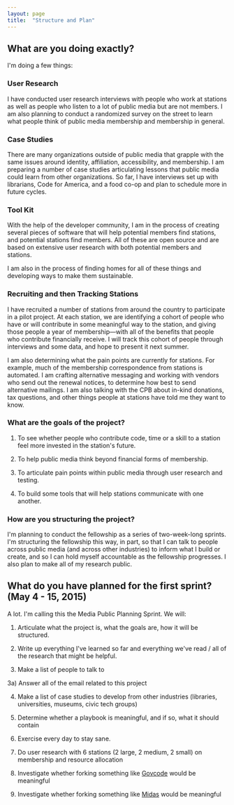 ```yaml
---
layout: page
title:  "Structure and Plan"
---
```


## What are you doing exactly?

I'm doing a few things:

### User Research

I have conducted user research interviews with people who work at stations as well as people who listen to a lot of public media but are not members. I am also planning to conduct a randomized survey on the street to learn what people think of public media membership and membership in general.

### Case Studies

There are many organizations outside of public media that grapple with the same issues around identity, affiliation, accessibility, and membership. I am preparing a number of case studies articulating lessons that public media could learn from other organizations. So far, I have interviews set up with librarians, Code for America, and a food co-op and plan to schedule more in future cycles.

### Tool Kit

With the help of the developer community, I am in the process of creating several pieces of software that will help potential members find stations, and potential stations find members. All of these are open source and are based on extensive user research with both potential members and stations.

I am also in the process of finding homes for all of these things and developing ways to make them sustainable.

### Recruiting and then Tracking Stations

I have recruited a number of stations from around the country to participate in a pilot project. At each station, we are identifying a cohort of people who have or will contribute in some meaningful way to the station, and giving those people a year of membership—with all of the benefits that people who contribute financially receive. I will track this cohort of people through interviews and some data, and hope to present it next summer.

I am also determining what the pain points are currently for stations. For example, much of the membership correspondence from stations is automated. I am crafting alternative messaging and working with vendors who send out the renewal notices, to determine how best to send alternative mailings. I am also talking with the CPB about in-kind donations, tax questions, and other things people at stations have told me they want to know.


### What are the goals of the project?

1. To see whether people who contribute code, time or a skill to a station feel more invested in the station's future.

2. To help public media think beyond financial forms of membership.

3. To articulate pain points within public media through user research and testing.

4. To build some tools that will help stations communicate with one another.

### How are you structuring the project?

I'm planning to conduct the fellowship as a series of two-week-long sprints. I'm structuring the fellowship this way, in part, so that I can talk to people across public media (and across other industries) to inform what I build or create, and so I can hold myself accountable as the fellowship progresses. I also plan to make all of my research public.


## What do you have planned for the first sprint? (May 4 - 15, 2015)

A lot. I'm calling this the Media Public Planning Sprint. We will:

1) Articulate what the project is, what the goals are, how it will be structured.

2) Write up everything I've learned so far and everything we've read / all of the research that might be helpful.

3) Make a list of people to talk to

3a) Answer all of the email related to this project

4) Make a list of case studies to develop from other industries (libraries, universities, museums, civic tech groups)

5) Determine whether a playbook is meaningful, and if so, what it should contain

6) Exercise every day to stay sane.

7) Do user research with 6 stations (2 large, 2 medium, 2 small) on membership and resource allocation

8) Investigate whether forking something like [Govcode](https://www.govcode.org/) would be meaningful

9) Investigate whether forking something like [Midas](https://github.com/18F/midas) would be meaningful
